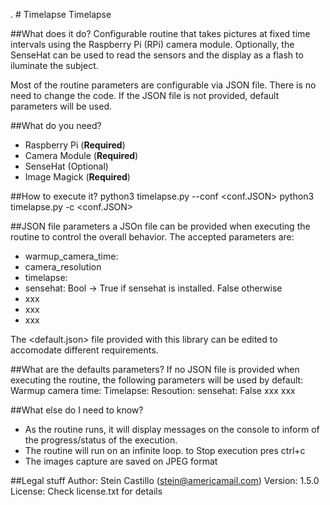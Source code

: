 . # Timelapse
Timelapse

##What does it do? 
Configurable routine that takes pictures at fixed time intervals using the Raspberry Pi (RPi) camera module. 
Optionally, the SenseHat can be used to read the sensors and the display as a flash to iluminate the subject.

Most of the routine parameters are configurable via JSON file. There is no need to change the code. If the JSON file is not 
provided, default parameters will be used.

##What do you need? 
* Raspberry Pi (**Required**) 
* Camera Module (**Required**) 
* SenseHat (Optional) 
* Image Magick (**Required**) 

##How to execute it? 
python3 timelapse.py --conf <conf.JSON>
python3 timelapse.py -c <conf.JSON>

##JSON file parameters 
a JSOn file can be provided when executing the routine to control the overall behavior. The accepted parameters are:
* warmup_camera_time: 
* camera_resolution 
* timelapse: 
* sensehat: Bool -> True if sensehat is installed. False otherwise 
* xxx 
* xxx 
* xxx 

The <default.json> file provided with this library can be edited to accomodate different requirements.

##What are the defaults parameters? 
If no JSON file is provided when executing the routine, the following parameters will be used by default:
Warmup camera time:
Timelapse: 
Resoution: 
sensehat: False 
xxx 
xxx 

##What else do I need to know? 
* As the routine runs, it will display messages on the console to inform of the progress/status of the execution. 
* The routine will run on an infinite loop. to Stop execution pres ctrl+c 
* The images capture are saved on JPEG format 

##Legal stuff
Author: Stein Castillo (stein@americamail.com)
Version: 1.5.0 
License: Check license.txt for details 

